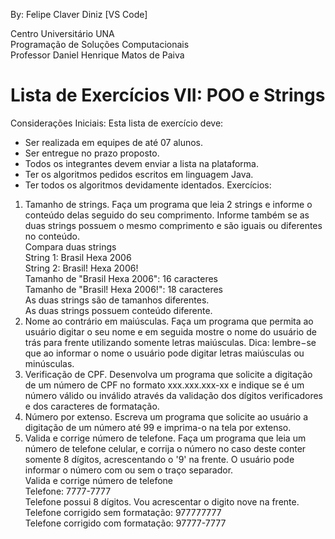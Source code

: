 By: Felipe Claver Diniz [VS Code]

Centro Universitário UNA<br>
Programação de Soluções Computacionais<br>
Professor Daniel Henrique Matos de Paiva<br>
# Lista de Exercícios VII: POO e Strings
Considerações Iniciais:
Esta lista de exercício deve:
- Ser realizada em equipes de até 07 alunos.
- Ser entregue no prazo proposto.
- Todos os integrantes devem enviar a lista na plataforma.
- Ter os algoritmos pedidos escritos em linguagem Java.
- Ter todos os algoritmos devidamente identados.
Exercícios: <br>
1. Tamanho de strings. Faça um programa que leia 2 strings e informe o conteúdo delas seguido do seu comprimento. Informe também se as duas strings possuem o mesmo comprimento e são iguais ou diferentes no conteúdo.<br>
Compara duas strings<br>
String 1: Brasil Hexa 2006<br>
String 2: Brasil! Hexa 2006!<br>
Tamanho de "Brasil Hexa 2006": 16 caracteres<br>
Tamanho de "Brasil! Hexa 2006!": 18 caracteres<br>
As duas strings são de tamanhos diferentes.<br>
As duas strings possuem conteúdo diferente.<br>
2. Nome ao contrário em maiúsculas. Faça um programa que permita ao usuário digitar o seu nome e em seguida mostre o nome do usuário de trás para frente utilizando somente letras maiúsculas. Dica: lembre−se que ao informar o nome o usuário pode digitar letras maiúsculas ou minúsculas.
3. Verificação de CPF. Desenvolva um programa que solicite a digitação de um número de CPF no formato xxx.xxx.xxx-xx e indique se é um número válido ou inválido através da validação dos dígitos verificadores e dos caracteres de formatação.
4. Número por extenso. Escreva um programa que solicite ao usuário a digitação de um número até 99 e imprima-o na tela por extenso.
5. Valida e corrige número de telefone. Faça um programa que leia um número de telefone celular, e corrija o número no caso deste conter somente 8 dígitos, acrescentando o '9' na frente. O usuário pode informar o número com ou sem o traço separador.<br>
Valida e corrige número de telefone<br>
Telefone: 7777-7777<br>
Telefone possui 8 dígitos. Vou acrescentar o digito nove na frente.<br>
Telefone corrigido sem formatação: 977777777<br>
Telefone corrigido com formatação: 97777-7777<br>

